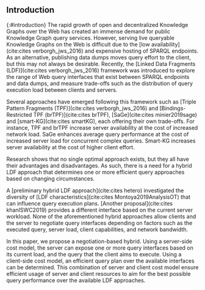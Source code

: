 ## Introduction
{:#introduction}
The rapid growth of open and decentralized Knowledge Graphs over the Web has created an immense demand for public Knowledge Graph query services.
However, serving live queryable Knowledge Graphs on the Web is difficult
due to the [low availability](cite:cites verborgh_jws_2016)
and expensive hosting of SPARQL endpoints.
As an alternative, publishing data dumps moves query effort to the client, but this may not always be desirable.
Recently, the [Linked Data Fragments (LDF)](cite:cites verborgh_jws_2016) framework was introduced
to explore the range of Web query interfaces that exist between SPARQL endpoints and data dumps,
and measure trade-offs such as the distribution of query execution load between clients and servers.

Several approaches have emerged following this framework such as [Triple Pattern Fragments (TPF)](cite:cites verborgh_jws_2016) and [Bindings-Restricted TPF (brTPF)](cite:cites brTPF), [SaGe](cite:cites minier2019sage) and [smart-KG](cite:cites smartKG), each offering their own trade-offs. For instance, TPF and brTPF increase server availability at the cost of increased network load. SaGe enhances average query performance at the cost of increased server load for concurrent complex queries. Smart-KG increases server availability at the cost of higher client effort.

Research shows that no single optimal approach exists,
but they all have their advantages and disadvantages.
As such, there is a need for a hybrid LDF approach that determines one or more efficient query approaches based on changing circumstances.

A [preliminary hybrid LDF approach](cite:cites hetero) investigated the diversity of [LDF characteristics](cite:cites Montoya2019AnalysisOT) that can influence query execution plans.
[Another proposal](cite:cites khanISWC2019) provides a different interface based on the current server workload.
None of the aforementioned hybrid approaches allow clients and the server to negotiate query interfaces depending on factors such as the executed query, server load, client capabilities, and network bandwidth.

In this paper, we propose a negotiation-based hybrid. Using a server-side cost model, the server can expose one or more query interfaces based on its current load, and the query that the client aims to execute.
Using a client-side cost model, an efficient query plan over the available interfaces can be determined.
This combination of server and client cost model ensure efficient usage of server and client resources
to aim for the best possible query performance over the available LDF approaches.
